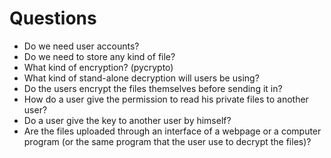 # Questions
  - Do we need user accounts?
  - Do we need to store any kind of file?
  - What kind of encryption? (pycrypto)
  - What kind of stand-alone decryption will users be using?
  - Do the users encrypt the files themselves before sending it in?
  - How do a user give the permission to read his private files to another user?
  - Do a user give the key to another user by himself?
  - Are the files uploaded through an interface of a webpage or a computer program (or the same program that the user use to decrypt the files)?